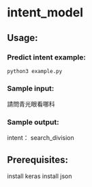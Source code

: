 # intent_model

## Usage:
### Predict intent example:
`python3 example.py`

### Sample input:
請問青光眼看哪科

### Sample output:
intent： search_division


## Prerequisites:
install keras
install json


